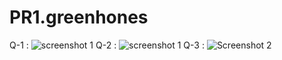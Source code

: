 # PR1.greenhones
Q-1 : ![screenshot 1](https://github.com/khushi-khunt/PR1.greenhones/assets/149076687/da61ad66-f32b-434b-90bf-41f782bfe69d)
Q-2 : ![screenshot 1](https://github.com/khushi-khunt/PR1.greenhones/assets/149076687/563f4497-9032-479a-8f99-90d57e8748c1)
Q-3 : ![Screenshot 2](https://github.com/khushi-khunt/PR1.greenhones/assets/149076687/9f9e3250-929a-40a6-99e7-557c51ef2681)
